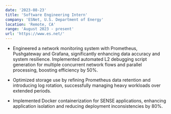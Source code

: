 ```yaml
---
date: '2023-08-23'
title: 'Software Engineering Intern'
company: 'ESNet, U.S. Department of Energy'
location: 'Remote, CA'
range: 'August 2023 - present'
url: 'https://www.es.net/'
---
```


- Engineered a network monitoring system with Prometheus, Pushgateway and Grafana, significantly enhancing data accuracy and system resilience. Implemented automated L2 debugging script generation for multiple concurrent network flows and parallel processing, boosting efficiency by 50%.

- Optimized storage use by refining Prometheus data retention and introducing log rotation, successfully managing heavy workloads over extended periods.

- Implemented Docker containerization for SENSE applications, enhancing application isolation and reducing deployment inconsistencies by 80%.
